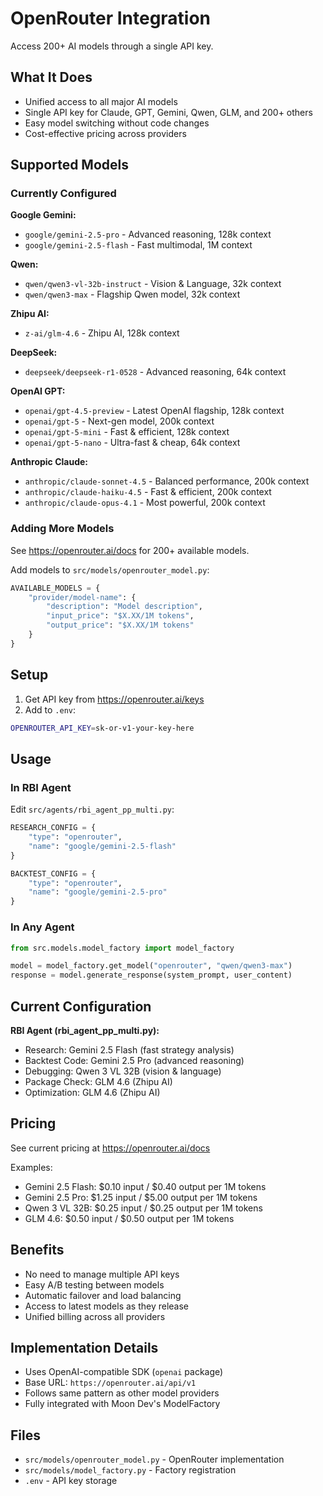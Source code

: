 # OpenRouter Integration

Access 200+ AI models through a single API key.

## What It Does
- Unified access to all major AI models
- Single API key for Claude, GPT, Gemini, Qwen, GLM, and 200+ others
- Easy model switching without code changes
- Cost-effective pricing across providers

## Supported Models
### Currently Configured

**Google Gemini:**
- `google/gemini-2.5-pro` - Advanced reasoning, 128k context
- `google/gemini-2.5-flash` - Fast multimodal, 1M context

**Qwen:**
- `qwen/qwen3-vl-32b-instruct` - Vision & Language, 32k context
- `qwen/qwen3-max` - Flagship Qwen model, 32k context

**Zhipu AI:**
- `z-ai/glm-4.6` - Zhipu AI, 128k context

**DeepSeek:**
- `deepseek/deepseek-r1-0528` - Advanced reasoning, 64k context

**OpenAI GPT:**
- `openai/gpt-4.5-preview` - Latest OpenAI flagship, 128k context
- `openai/gpt-5` - Next-gen model, 200k context
- `openai/gpt-5-mini` - Fast & efficient, 128k context
- `openai/gpt-5-nano` - Ultra-fast & cheap, 64k context

**Anthropic Claude:**
- `anthropic/claude-sonnet-4.5` - Balanced performance, 200k context
- `anthropic/claude-haiku-4.5` - Fast & efficient, 200k context
- `anthropic/claude-opus-4.1` - Most powerful, 200k context

### Adding More Models
See https://openrouter.ai/docs for 200+ available models.

Add models to `src/models/openrouter_model.py`:
```python
AVAILABLE_MODELS = {
    "provider/model-name": {
        "description": "Model description",
        "input_price": "$X.XX/1M tokens",
        "output_price": "$X.XX/1M tokens"
    }
}
```

## Setup
1. Get API key from https://openrouter.ai/keys
2. Add to `.env`:
```bash
OPENROUTER_API_KEY=sk-or-v1-your-key-here
```

## Usage
### In RBI Agent
Edit `src/agents/rbi_agent_pp_multi.py`:
```python
RESEARCH_CONFIG = {
    "type": "openrouter",
    "name": "google/gemini-2.5-flash"
}

BACKTEST_CONFIG = {
    "type": "openrouter",
    "name": "google/gemini-2.5-pro"
}
```

### In Any Agent
```python
from src.models.model_factory import model_factory

model = model_factory.get_model("openrouter", "qwen/qwen3-max")
response = model.generate_response(system_prompt, user_content)
```

## Current Configuration
**RBI Agent (rbi_agent_pp_multi.py):**
- Research: Gemini 2.5 Flash (fast strategy analysis)
- Backtest Code: Gemini 2.5 Pro (advanced reasoning)
- Debugging: Qwen 3 VL 32B (vision & language)
- Package Check: GLM 4.6 (Zhipu AI)
- Optimization: GLM 4.6 (Zhipu AI)

## Pricing
See current pricing at https://openrouter.ai/docs

Examples:
- Gemini 2.5 Flash: $0.10 input / $0.40 output per 1M tokens
- Gemini 2.5 Pro: $1.25 input / $5.00 output per 1M tokens
- Qwen 3 VL 32B: $0.25 input / $0.25 output per 1M tokens
- GLM 4.6: $0.50 input / $0.50 output per 1M tokens

## Benefits
- No need to manage multiple API keys
- Easy A/B testing between models
- Automatic failover and load balancing
- Access to latest models as they release
- Unified billing across all providers

## Implementation Details
- Uses OpenAI-compatible SDK (`openai` package)
- Base URL: `https://openrouter.ai/api/v1`
- Follows same pattern as other model providers
- Fully integrated with Moon Dev's ModelFactory

## Files
- `src/models/openrouter_model.py` - OpenRouter implementation
- `src/models/model_factory.py` - Factory registration
- `.env` - API key storage
